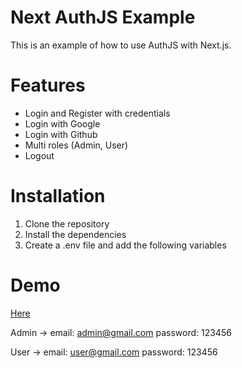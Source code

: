 # Next AuthJS Example

This is an example of how to use AuthJS with Next.js.

# Features

- Login and Register with credentials
- Login with Google
- Login with Github
- Multi roles (Admin, User)
- Logout

# Installation

1. Clone the repository
2. Install the dependencies
3. Create a .env file and add the following variables

# Demo

[Here](https://next-authjs-template-jade.vercel.app/product)

Admin -> email: admin@gmail.com password: 123456

User -> email: user@gmail.com password: 123456

